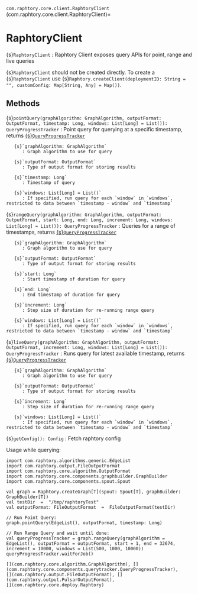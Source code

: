 `com.raphtory.core.client.RaphtoryClient`
(com.raphtory.core.client.RaphtoryClient)=
# RaphtoryClient

{s}`RaphtoryClient`
   : Raphtory Client exposes query APIs for point, range and live queries

 {s}`RaphtoryClient` should not be created directly. To create a {s}`RaphtoryClient` use
 {s}`Raphtory.createClient(deploymentID: String = "", customConfig: Map[String, Any] = Map())`.

 ## Methods

   {s}`pointQuery(graphAlgorithm: GraphAlgorithm, outputFormat: OutputFormat, timestamp: Long, windows: List[Long] = List()): QueryProgressTracker`
     : Point query for querying at a specific timestamp, returns [{s}`QueryProgressTracker`](com.raphtory.core.components.querytracker.QueryProgressTracker)

       {s}`graphAlgorithm: GraphAlgorithm`
          : Graph algorithm to use for query

       {s}`outputFormat: OutputFormat`
          : Type of output format for storing results

       {s}`timestamp: Long`
          : Timestamp of query

       {s}`windows: List[Long] = List()`
          : If specified, run query for each `window` in `windows`, restricted to data between `timestamp - window` and `timestamp`

   {s}`rangeQuery(graphAlgorithm: GraphAlgorithm, outputFormat: OutputFormat, start: Long, end: Long, increment: Long, windows: List[Long] = List()): QueryProgressTracker`
     : Queries for a range of timestamps, returns [{s}`QueryProgressTracker`](com.raphtory.core.components.querytracker.QueryProgressTracker)

       {s}`graphAlgorithm: GraphAlgorithm`
          : Graph algorithm to use for query

       {s}`outputFormat: OutputFormat`
          : Type of output format for storing results

       {s}`start: Long`
          : Start timestamp of duration for query

       {s}`end: Long`
          : End timestamp of duration for query

       {s}`increment: Long`
          : Step size of duration for re-running range query

       {s}`windows: List[Long] = List()`
          : If specified, run query for each `window` in `windows`, restricted to data between `timestamp - window` and `timestamp`

   {s}`liveQuery(graphAlgorithm: GraphAlgorithm, outputFormat: OutputFormat, increment: Long, windows: List[Long] = List()): QueryProgressTracker`
     : Runs query for latest available timestamp, returns [{s}`QueryProgressTracker`](com.raphtory.core.components.querytracker.QueryProgressTracker)

       {s}`graphAlgorithm: GraphAlgorithm`
          : Graph algorithm to use for query

       {s}`outputFormat: OutputFormat`
          : Type of output format for storing results

       {s}`increment: Long`
          : Step size of duration for re-running range query

       {s}`windows: List[Long] = List()`
          : If specified, run query for each `window` in `windows`, restricted to data between `timestamp - window` and `timestamp`

   {s}`getConfig(): Config`
     : Fetch raphtory config

Usage while querying:

```{code-block} scala
import com.raphtory.algorithms.generic.EdgeList
import com.raphtory.output.FileOutputFormat
import com.raphtory.core.algorithm.OutputFormat
import com.raphtory.core.components.graphbuilder.GraphBuilder
import com.raphtory.core.components.spout.Spout

val graph = Raphtory.createGraph[T](spout: Spout[T], graphBuilder: GraphBuilder[T])
val testDir  =  "/tmp/raphtoryTest"
val outputFormat: FileOutputFormat  =  FileOutputFormat(testDir)

// Run Point Query:
graph.pointQuery(EdgeList(), outputFormat, timestamp: Long)

// Run Range Query and wait until done:
val queryProgressTracker = graph.rangeQuery(graphAlgorithm = EdgeList(), outputFormat = outputFormat, start = 1, end = 32674, increment = 10000, windows = List(500, 1000, 10000))
queryProgressTracker.waitForJob()

```

 ```{seealso}
 [](com.raphtory.core.algorithm.GraphAlgorithm), [](com.raphtory.core.components.querytracker.QueryProgressTracker),
 [](com.raphtory.output.FileOutputFormat), [](com.raphtory.output.PulsarOutputFormat),
 [](com.raphtory.core.deploy.Raphtory)
 ```